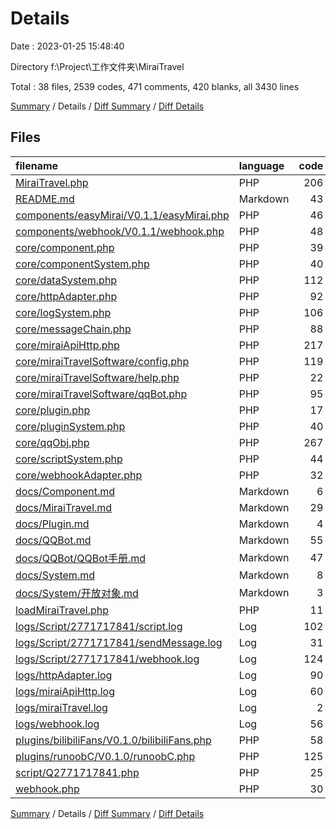 # Details

Date : 2023-01-25 15:48:40

Directory f:\\Project\\工作文件夹\\MiraiTravel

Total : 38 files,  2539 codes, 471 comments, 420 blanks, all 3430 lines

[Summary](results.md) / Details / [Diff Summary](diff.md) / [Diff Details](diff-details.md)

## Files
| filename | language | code | comment | blank | total |
| :--- | :--- | ---: | ---: | ---: | ---: |
| [MiraiTravel.php](/MiraiTravel.php) | PHP | 206 | 11 | 27 | 244 |
| [README.md](/README.md) | Markdown | 43 | 0 | 13 | 56 |
| [components/easyMirai/V0.1.1/easyMirai.php](/components/easyMirai/V0.1.1/easyMirai.php) | PHP | 46 | 20 | 8 | 74 |
| [components/webhook/V0.1.1/webhook.php](/components/webhook/V0.1.1/webhook.php) | PHP | 48 | 19 | 6 | 73 |
| [core/component.php](/core/component.php) | PHP | 39 | 20 | 18 | 77 |
| [core/componentSystem.php](/core/componentSystem.php) | PHP | 40 | 9 | 11 | 60 |
| [core/dataSystem.php](/core/dataSystem.php) | PHP | 112 | 25 | 12 | 149 |
| [core/httpAdapter.php](/core/httpAdapter.php) | PHP | 92 | 10 | 11 | 113 |
| [core/logSystem.php](/core/logSystem.php) | PHP | 106 | 27 | 9 | 142 |
| [core/messageChain.php](/core/messageChain.php) | PHP | 88 | 40 | 18 | 146 |
| [core/miraiApiHttp.php](/core/miraiApiHttp.php) | PHP | 217 | 135 | 40 | 392 |
| [core/miraiTravelSoftware/config.php](/core/miraiTravelSoftware/config.php) | PHP | 119 | 3 | 10 | 132 |
| [core/miraiTravelSoftware/help.php](/core/miraiTravelSoftware/help.php) | PHP | 22 | 3 | 7 | 32 |
| [core/miraiTravelSoftware/qqBot.php](/core/miraiTravelSoftware/qqBot.php) | PHP | 95 | 3 | 9 | 107 |
| [core/plugin.php](/core/plugin.php) | PHP | 17 | 9 | 12 | 38 |
| [core/pluginSystem.php](/core/pluginSystem.php) | PHP | 40 | 9 | 11 | 60 |
| [core/qqObj.php](/core/qqObj.php) | PHP | 267 | 73 | 40 | 380 |
| [core/scriptSystem.php](/core/scriptSystem.php) | PHP | 44 | 13 | 9 | 66 |
| [core/webhookAdapter.php](/core/webhookAdapter.php) | PHP | 32 | 17 | 9 | 58 |
| [docs/Component.md](/docs/Component.md) | Markdown | 6 | 0 | 8 | 14 |
| [docs/MiraiTravel.md](/docs/MiraiTravel.md) | Markdown | 29 | 0 | 10 | 39 |
| [docs/Plugin.md](/docs/Plugin.md) | Markdown | 4 | 0 | 4 | 8 |
| [docs/QQBot.md](/docs/QQBot.md) | Markdown | 55 | 0 | 15 | 70 |
| [docs/QQBot/QQBot手册.md](/docs/QQBot/QQBot%E6%89%8B%E5%86%8C.md) | Markdown | 47 | 0 | 15 | 62 |
| [docs/System.md](/docs/System.md) | Markdown | 8 | 0 | 4 | 12 |
| [docs/System/开放对象.md](/docs/System/%E5%BC%80%E6%94%BE%E5%AF%B9%E8%B1%A1.md) | Markdown | 3 | 0 | 5 | 8 |
| [loadMiraiTravel.php](/loadMiraiTravel.php) | PHP | 11 | 3 | 4 | 18 |
| [logs/Script/2771717841/script.log](/logs/Script/2771717841/script.log) | Log | 102 | 0 | 0 | 102 |
| [logs/Script/2771717841/sendMessage.log](/logs/Script/2771717841/sendMessage.log) | Log | 31 | 0 | 26 | 57 |
| [logs/Script/2771717841/webhook.log](/logs/Script/2771717841/webhook.log) | Log | 124 | 0 | 0 | 124 |
| [logs/httpAdapter.log](/logs/httpAdapter.log) | Log | 90 | 0 | 0 | 90 |
| [logs/miraiApiHttp.log](/logs/miraiApiHttp.log) | Log | 60 | 0 | 0 | 60 |
| [logs/miraiTravel.log](/logs/miraiTravel.log) | Log | 2 | 0 | 0 | 2 |
| [logs/webhook.log](/logs/webhook.log) | Log | 56 | 0 | 0 | 56 |
| [plugins/bilibiliFans/V0.1.0/bilibiliFans.php](/plugins/bilibiliFans/V0.1.0/bilibiliFans.php) | PHP | 58 | 0 | 12 | 70 |
| [plugins/runoobC/V0.1.0/runoobC.php](/plugins/runoobC/V0.1.0/runoobC.php) | PHP | 125 | 0 | 14 | 139 |
| [script/Q2771717841.php](/script/Q2771717841.php) | PHP | 25 | 16 | 8 | 49 |
| [webhook.php](/webhook.php) | PHP | 30 | 6 | 15 | 51 |

[Summary](results.md) / Details / [Diff Summary](diff.md) / [Diff Details](diff-details.md)